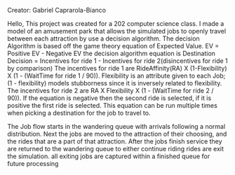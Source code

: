 Creator: Gabriel Caprarola-Bianco

Hello,
This project was created for a 202 computer science class.
I made a model of an amusement park that allows the simulated jobs to openly travel between each attraction by use a decision algorithm.
The decision Algorithm is based off the game theory equation of Expected Value. 
EV = Positive EV - Negative EV
the decision algorithm equation is Destination Decision = Incentives for ride 1 - Incentives for ride 2(disincentives for ride 1 by comparison)
The incentives for ride 1 are RideAffinity(RA) X (1-Flexibility) X (1 - (WaitTime for ride 1 / 90)).
Flexibility is an attribute given to each Job; (1 - flexibility) models stubborness since it is inversely related to flexibility.
The incentives for ride 2 are RA X Flexibility X (1 - (WaitTime for ride 2 / 90)).
If the equation is negative then the second ride is selected, if it is positive the first ride is selected.
This equation can be run multiple times when picking a destination for the job to travel to.

The Job flow starts in the wandering queue with arrivals following a normal distribution.
Next the jobs are moved to the attraction of their choosing, and the rides that are a part of that attraction.
After the jobs finish service they are returned to the wandering queue to either continue riding rides are exit the simulation.
all exiting jobs are captured within a finished queue for future processing
